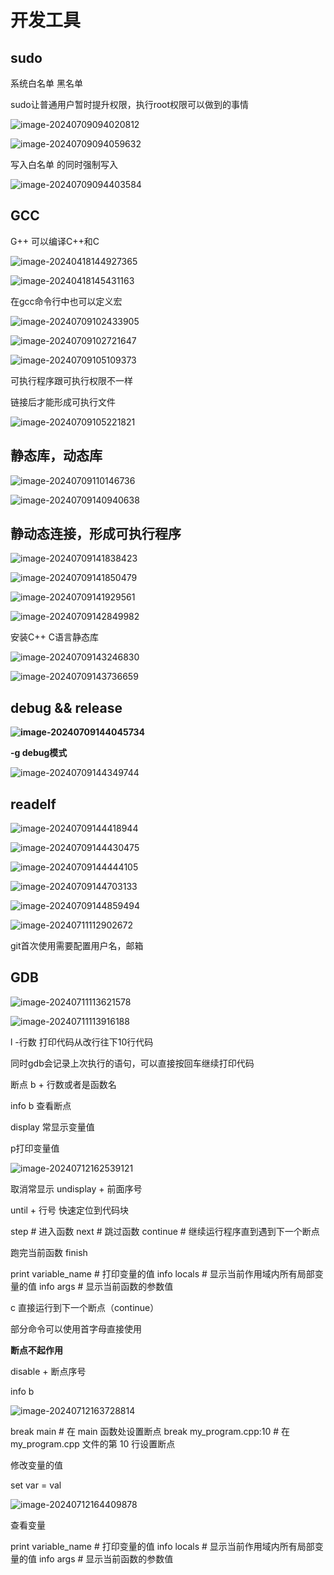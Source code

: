 # 开发工具

## sudo

系统白名单 黑名单

sudo让普通用户暂时提升权限，执行root权限可以做到的事情

![image-20240709094020812](../c++_note/picture/image-20240709094020812.png)

![image-20240709094059632](../c++_note/picture/image-20240709094059632.png)

写入白名单 的同时强制写入

![image-20240709094403584](../c++_note/picture/image-20240709094403584.png)

## GCC

G++ 可以编译C++和C

![image-20240418144927365](../c++_note/picture/image-20240418144927365.png)

![image-20240418145431163](../c++_note/picture/image-20240418145431163.png)

在gcc命令行中也可以定义宏

![image-20240709102433905](../c++_note/picture/image-20240709102433905.png)

![image-20240709102721647](../c++_note/picture/image-20240709102721647.png)

![image-20240709105109373](../c++_note/picture/image-20240709105109373.png)

可执行程序跟可执行权限不一样

链接后才能形成可执行文件

![image-20240709105221821](../c++_note/picture/image-20240709105221821.png)

## 静态库，动态库

![image-20240709110146736](../c++_note/picture/image-20240709110146736.png)

![image-20240709140940638](../c++_note/picture/image-20240709140940638.png)

## 静动态连接，形成可执行程序

![image-20240709141838423](../c++_note/picture/image-20240709141838423.png)

![image-20240709141850479](../c++_note/picture/image-20240709141850479.png)

![image-20240709141929561](../c++_note/picture/image-20240709141929561.png)

![image-20240709142849982](../c++_note/picture/image-20240709142849982.png)

安装C++ C语言静态库

![image-20240709143246830](../c++_note/picture/image-20240709143246830.png)

![image-20240709143736659](../c++_note/picture/image-20240709143736659.png)

## debug && release

**![image-20240709144045734](../c++_note/picture/image-20240709144045734.png)**

**-g debug模式**

![image-20240709144349744](../c++_note/picture/image-20240709144349744.png)

## readelf

![image-20240709144418944](../c++_note/picture/image-20240709144418944.png)

![image-20240709144430475](../c++_note/picture/image-20240709144430475.png)

![image-20240709144444105](../c++_note/picture/image-20240709144444105.png)

![image-20240709144703133](../c++_note/picture/image-20240709144703133.png)

![image-20240709144859494](../c++_note/picture/image-20240709144859494.png)

![image-20240711112902672](../c++_note/picture/image-20240711112902672.png)

git首次使用需要配置用户名，邮箱

## GDB

![image-20240711113621578](../c++_note/picture/image-20240711113621578.png)

![image-20240711113916188](../c++_note/picture/image-20240711113916188.png)

l -行数 打印代码从改行往下10行代码

同时gdb会记录上次执行的语句，可以直接按回车继续打印代码

断点  b + 行数或者是函数名  

info b 查看断点

display 常显示变量值

p打印变量值

![image-20240712162539121](../c++_note/picture/image-20240712162539121.png)

取消常显示   undisplay    + 前面序号

until + 行号   快速定位到代码块

step                         # 进入函数
next                         # 跳过函数
continue                     # 继续运行程序直到遇到下一个断点

跑完当前函数  finish 

print variable_name          # 打印变量的值
info locals                  # 显示当前作用域内所有局部变量的值
info args                    # 显示当前函数的参数值

c 直接运行到下一个断点（continue）

部分命令可以使用首字母直接使用



**断点不起作用** 

disable  + 断点序号 

info b 

![image-20240712163728814](../c++_note/picture/image-20240712163728814.png)

break main                   # 在 main 函数处设置断点
break my_program.cpp:10      # 在 my_program.cpp 文件的第 10 行设置断点



修改变量的值

set  var = val

![image-20240712164409878](../c++_note/picture/image-20240712164409878.png)

查看变量

print variable_name          # 打印变量的值
info locals                  # 显示当前作用域内所有局部变量的值
info args                    # 显示当前函数的参数值

 